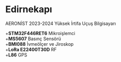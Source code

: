# Edirnekapı 
AERONİST 2023-2024 Yüksek İrtifa Uçuş Bilgisayarı <br>
   
+**STM32F446RET6** Mikroişlemci <br>
+**MS5607** Basınç Sensörü <br>
+**BMI088** İvmeölçer ve Jiroskop <br>
+**LoRa E22400T30D** RF <br>
+**L86** GPS <br>
